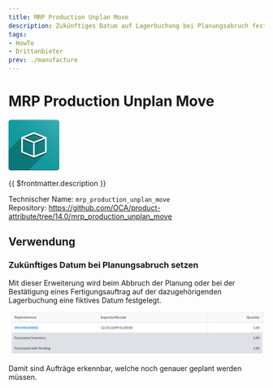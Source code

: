 ```yaml
---
title: MRP Production Unplan Move
description: Zukünftiges Datum auf Lagerbuchung bei Planungsabruch festlegen.
tags:
- HowTo
- Drittanbieter
prev: ./manufacture
---
```

# MRP Production Unplan Move
![icon_oms_box](attachments/icon_oms_box.png)

{{ $frontmatter.description }}

Technischer Name: `mrp_production_unplan_move`\
Repository: <https://github.com/OCA/product-attribute/tree/14.0/mrp_production_unplan_move>

## Verwendung

### Zukünftiges Datum bei Planungsabruch setzen

Mit dieser Erweiterung wird beim Abbruch der Planung oder bei der Bestätigung eines Fertigungsauftrag auf der dazugehörigenden Lagerbuchung eine fiktives Datum festgelegt.

![](attachments/MRP%20Production%20Unplan%20Move.png)

Damit sind Aufträge erkennbar, welche noch genauer geplant werden müssen.